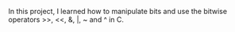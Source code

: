 In this project, I learned how to manipulate bits and use the bitwise operators >>, <<, &, |, ~ and ^ in C.
